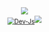 <div align="center">
<a href="https://github.com/DMFSouza">
<img height="180em" src="https://github-readme-stats.vercel.app/api?username=DMFSouza&show_icons=true&theme=dracula&include_all_commits
<img height="180em" src="https://github-readme-stats.vercel.app/api/top-langs/?username=DMFSouza&layout=compact&langs_count=7&theme=dra
</div>
<div style="display: inline_block"><br>
<img align="center" alt="Dev-Js" height="30" width="40" src="https://raw.githubusercontent.com/devicons/devicon/master/icons/javascript/ja
<img align="center" alt="Dev-Ts" height="30" width="40" src="https://raw.githubusercontent.com/devicons/devicon/master/icons/typescript/ty
<img align="center" alt="Dev-React" height="30" width="40" src="https://raw.githubusercontent.com/devicons/devicon/master/icons/react/reac
<img align="center" alt="Dev-HTML" height="30" width="40" src="https://raw.githubusercontent.com/devicons/devicon/master/icons/html5/html5
<img align="center" alt="Dev-CSS" height="30" width="40" src="https://raw.githubusercontent.com/devicons/devicon/master/icons/css3/css3-o
</div>
##
<div>
<a href = "mailto:davidmigueldesouza@hotmail.com.com"><img src="https://img.shields.io/badge/-Gmail-%23333?style=for-the-badge&logo=gmail&logoCo
<a href="AQUI VAI O LINK DO LINKEDIM" target="_blank"><img src="https://img.shields.io/badge/-LinkedIn-%230077B5?style=for-the-badge&logo=
![Snake animation](https://github.com/DMFsouza/DMFsouza/blob/output/github-contribution-grid-snake.svg)
</div>

